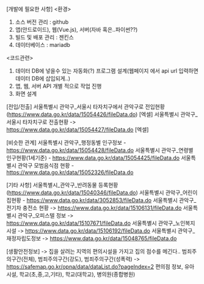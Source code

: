 [개발에 필요한 사항]
<환경>
1. 소스 버전 관리 : github
2. 앱(안드로이드), 웹(Vue.js), 서버(자바 혹은..파이썬??)
3. 빌드 및 배포 관리 : 젠킨스
4. 데이터베이스 : mariadb

<코드관련>
1. 데이터 DB에 넣을수 있는 자동화(?) 프로그램 설계(웹페이지 에서 api url 입력하면 데이터 DB에 삽입되게..)
2. 앱, 웹, 서버 API 개별 적으로 작업 진행
3. 화면 설계


[전입/전출]
서울특별시 관악구_서울시 타자치구에서 관악구로 전입현황(https://www.data.go.kr/data/15054426/fileData.do) [엑셀]
서울특별시 관악구_서울시 타자치구로 전출현황 -> https://www.data.go.kr/data/15054427/fileData.do [엑셀]

[비슷한 관계]
서울특별시 관악구_행정동별 인구정보 - https://www.data.go.kr/data/15054428/fileData.do
서울특별시 관악구_연령별 인구현황(1세기준) - https://www.data.go.kr/data/15054425/fileData.do
서울특별시 관악구 모범음식점 현황 - https://www.data.go.kr/data/15052326/fileData.do

[기타 사항]
서울특별시_관악구_반려동물 등록현황(https://www.data.go.kr/data/15040346/fileData.do)
서울특별시 관악구_어린이집현황 - https://www.data.go.kr/data/3052853/fileData.do
서울특별시 관악구_전기차 충전소 현황 -> https://www.data.go.kr/data/15106131/fileData.do
서울특별시 관악구_오피스텔 정보 -> https://www.data.go.kr/data/15107671/fileData.do
서울특별시 관악구_노인복지시설 -> https://www.data.go.kr/data/15106192/fileData.do
서울특별시 관악구_재정자립도정보 -> https://www.data.go.kr/data/15048765/fileData.do

[생활안전정보] -> 집을 살려는 지역의 편의시설을 가지고 집의 점수를 메긴다..
범죄주의구간(전체), 범죄주의구간(강도), 범죄주의구간(성폭력) -> https://safemap.go.kr/opna/data/dataList.do?pageIndex=2
편의점 정보, 유아시설, 학교(초,중,고,기타), 학교(대학교), 병의원(종합병원)

